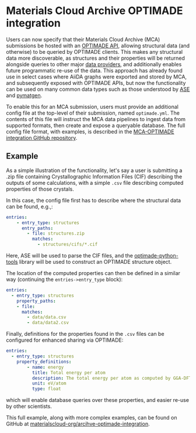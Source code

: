 # Materials Cloud Archive OPTIMADE integration

Users can now specify that their Materials Cloud Archive (MCA) submissions be
hosted with an [OPTIMADE API](https://optimade.org), allowing structural data
(and otherwise) to be queried by OPTIMADE clients.
This makes any structural data more discoverable, as structures and their
properties will be returned alongside queries to other major [data
providers](https://www.optimade.org/providers-dashboard/), and additionally
enables future programmatic re-use of the data.
This approach has already found use in select cases where AiiDA graphs were
exported and stored by MCA, and subsequently exposed with OPTIMADE APIs, but now
the functionality can be used on many common data types such as those understood
by [ASE](https://wiki.fysik.dtu.dk/ase/) and [pymatgen](https://pymatgen.org).

To enable this for an MCA submission, users must provide an additional config
file at the top-level of their submission, named `optimade.yml`.
The contents of this file will instruct the MCA data pipelines to ingest data
from supported formats, then create and expose a queryable database.
The full config file format, with examples, is described in the
[MCA-OPTIMADE integration GitHub repository](https://github.com/materialscloud-org/archive-optimade-integration/).

## Example

As a simple illustration of the functionality, let's say a user is submitting a
.zip file containing Crystallographic Information Files (CIF) describing the
outputs of some calculations, with a simple `.csv` file describing computed
properties of those crystals.

In this case, the config file first has to describe where the structural
data can be found, e.g.,:

```yaml
entries:
    - entry_type: structures
      entry_paths:
        - file: structures.zip
          matches:
            - structures/cifs/*.cif
```

Here, ASE will be used to parse the CIF files, and the
[optimade-python-tools](https://github.com/Materials-Consortia/optimade-python-tools)
library will be used to construct an OPTIMADE structure object.

The location of the computed properties can then be defined in a similar way (continuing the `entries->entry_type` block):

```yaml
entries:
  - entry_type: structures
    property_paths:
    - file:
      matches:
        - data/data.csv
        - data/data2.csv
```

Finally, definitions for the properties found in the `.csv` files can be
configured for enhanced sharing via OPTIMADE:

```yaml
entries:
  - entry_type: structures
    property_definitions:
        - name: energy
          title: Total energy per atom
          description: The total energy per atom as computed by GGA-DFT.
          unit: eV/atom
          type: float
```

which will enable database queries over these properties, and easier re-use by other scientists.

This full example, along with more complex examples, can be found on GitHub at [materialscloud-org/arcihve-optimade-integration](https://github.com/materialscloud-org/archive-optimade-integration/tree/main/src/mc_optimade/examples/folder_of_cifs).
